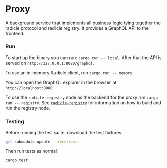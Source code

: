 # Proxy

A background service that implements all business logic tying together the
radicle protocol and radicle registry. It provides a GraphQL API to the
frontend.


### Run

To start up the binary you can run: `cargo run -- local`. After that the API is
served on `http://127.0.0.1:8080/graphql`.

To use an in-memory Radicle client, run `cargo run -- memory`.

You can open the GraphQL explorer in the browser at `http://localhost:8080`.

To use the `radicle-registry` node as the backend for the proxy run `cargo run
-- registry`. See [`radicle-registry`][rr] for information on how to
build and run the registry node.


### Testing

Before running the test suite, download the test fixtures:

```sh
git submodule update --recursive
```

Then run tests as normal:

```sh
cargo test
```

[rr]: https://github.com/radicle-dev/radicle-registry#building-and-running-the-node

